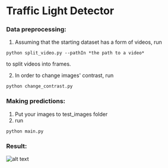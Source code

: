 # Traffic Light Detector

### Data preprocessing:

1. Assuming that the starting dataset has a form of videos, run

```
python split_video.py --pathIn *the path to a video*
```

to split videos into frames.

2. In order to change images' contrast, run 

```
python change_contrast.py
```

### Making predictions:

1. Put your images to test_images folder
2. run
```
python main.py
```

### Result:

![alt text](https://github.com/imciflam/traffic-lights-detector/blob/main/example/example.png)



